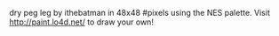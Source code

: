 dry peg leg by ithebatman in 48x48 #pixels using the NES palette. Visit http://paint.lo4d.net/ to draw your own! 